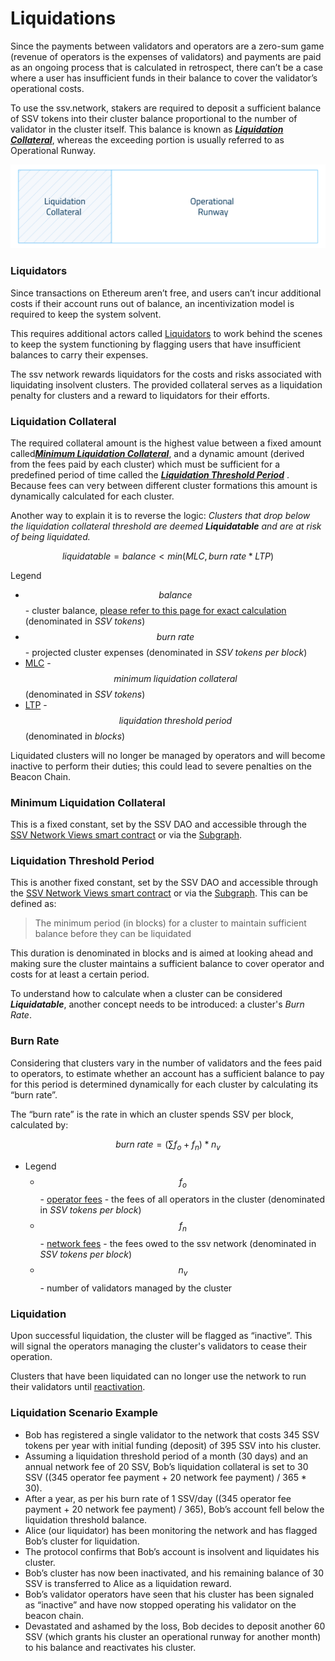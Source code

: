 # Liquidations

Since the payments between validators and operators are a zero-sum game (revenue of operators is the expenses of validators) and payments are paid as an ongoing process that is calculated in retrospect, there can’t be a case where a user has insufficient funds in their balance to cover the validator’s operational costs.

To use the ssv.network, stakers are required to deposit a sufficient balance of SSV tokens into their cluster balance proportional to the number of validator in the cluster itself. This balance is known as [_**Liquidation Collateral**_](liquidations.md#liquidation-collateral), whereas the exceeding portion is usually referred to as Operational Runway.

![](<../../../.gitbook/assets/0 (1).png>)

### Liquidators

Since transactions on Ethereum aren’t free, and users can’t incur additional costs if their account runs out of balance, an incentivization model is required to keep the system solvent.

This requires additional actors called [Liquidators](../../../operator-user-guides/liquidator-bot/) to work behind the scenes to keep the system functioning by flagging users that have insufficient balances to carry their expenses.

The ssv network rewards liquidators for the costs and risks associated with liquidating insolvent clusters. The provided collateral serves as a liquidation penalty for clusters and a reward to liquidators for their efforts.

### Liquidation Collateral

The required collateral amount is the highest value between a fixed amount called[_**Minimum Liquidation Collateral**_](liquidations.md#minimum-liquidation-collateral), and a dynamic amount (derived from the fees paid by each cluster) which must be sufficient for a predefined period of time called the [_**Liquidation Threshold Period**_](liquidations.md#liquidation-threshold-period) . Because fees can very between different cluster formations this amount is dynamically calculated for each cluster.

Another way to explain it is to reverse the logic: _Clusters that drop below the liquidation collateral threshold are deemed **Liquidatable** and are at risk of being liquidated._

$$
liquidatable = balance<min(MLC, burn\;rate * LTP)
$$

Legend

* $$balance$$ - cluster balance, [please refer to this page for exact calculation](../../stakers/clusters/cluster-balance.md) (denominated in _SSV tokens_)&#x20;
* $$burn\;rate$$ - projected cluster expenses (denominated in _SSV tokens per block_)
* [MLC](liquidations.md#minimum-liquidation-collateral) - $$minimum\;liquidation\;collateral$$ (denominated in _SSV tokens_)
* [LTP](liquidations.md#liquidation-threshold-period) - $$liquidation\;threshold\;period$$ (denominated in _blocks_)

Liquidated clusters will no longer be managed by operators and will become inactive to perform their duties; this could lead to severe penalties on the Beacon Chain.

### Minimum Liquidation Collateral

This is a fixed constant, set by the SSV DAO and accessible through the [SSV Network Views smart contract](../../../developers/smart-contracts/ssvnetworkviews.md#getminimumliquidationcollateral) or via the [Subgraph](../../../developers/tools/ssv-subgraph/subgraph-examples.md#dao-constants-and-protocol-network-fee-index).

### **Liquidation Threshold Period**

This is another fixed constant, set by the SSV DAO and accessible through the [SSV Network Views smart contract](../../../developers/smart-contracts/ssvnetworkviews.md#getliquidationthresholdperiod) or via the [Subgraph](../../../developers/tools/ssv-subgraph/subgraph-examples.md#dao-constants-and-protocol-network-fee-index). This can be defined as:

> The minimum period (in blocks) for a cluster to maintain sufficient balance before they can be liquidated

This duration is denominated in blocks and is aimed at looking ahead and making sure the cluster maintains a sufficient balance to cover operator and costs for at least a certain period.

To understand how to calculate when a cluster can be considered _**Liquidatable**_, another concept needs to be introduced: a cluster's _Burn Rate_.

### Burn Rate

Considering that clusters vary in the number of validators and the fees paid to operators, to estimate whether an account has a sufficient balance to pay for this period is determined dynamically for each cluster by calculating its “burn rate”.

The “burn rate” is the rate in which an cluster spends SSV per block, calculated by:

$$
burn\;rate = (\sum f_{o}  + f_{n}) * n_{v}
$$

* Legend
  * $$f_o$$ - [operator fees](fees.md#ht1v5x3rp8hp) - the fees of all operators in the cluster (denominated in _SSV tokens per block_)
  * $$f_n$$ - [network fees](fees.md#k4tw9to38r3v) - the fees owed to the ssv network (denominated in _SSV tokens per block_)
  * $$n_v$$ - number of validators managed by the cluster

### Liquidation

Upon successful liquidation, the cluster will be flagged as “inactive”. This will signal the operators managing the cluster's validators to cease their operation.

Clusters that have been liquidated can no longer use the network to run their validators until [reactivation](../../stakers/clusters/reactivation.md).

### Liquidation Scenario Example

* Bob has registered a single validator to the network that costs 345 SSV tokens per year with initial funding (deposit) of 395 SSV into his cluster.
* Assuming a liquidation threshold period of a month (30 days) and an annual network fee of 20 SSV, Bob’s liquidation collateral is set to 30 SSV ((345 operator fee payment + 20 network fee payment) / 365 \* 30).
* After a year, as per his burn rate of 1 SSV/day ((345 operator fee payment + 20 network fee payment) / 365), Bob’s account fell below the liquidation threshold balance.
* Alice (our liquidator) has been monitoring the network and has flagged Bob’s cluster for liquidation.
* The protocol confirms that Bob’s account is insolvent and liquidates his cluster.
* Bob’s cluster has now been inactivated, and his remaining balance of 30 SSV is transferred to Alice as a liquidation reward.
* Bob’s validator operators have seen that his cluster has been signaled as “inactive” and have now stopped operating his validator on the beacon chain.
* Devastated and ashamed by the loss, Bob decides to deposit another 60 SSV (which grants his cluster an operational runway for another month) to his balance and reactivates his cluster.
